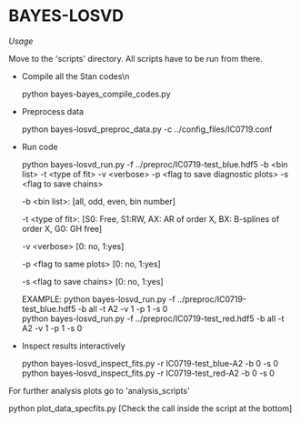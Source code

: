 # BAYES-LOSVD

*Usage*

Move to the 'scripts' directory. All scripts have to be run from there.

- Compile all the Stan codes\n
 
  python bayes-bayes_compile_codes.py

- Preprocess data

  python bayes-losvd_preproc_data.py -c ../config_files/IC0719.conf

- Run code

  python bayes-losvd_run.py -f ../preproc/IC0719-test_blue.hdf5 -b \<bin list\> -t <type of fit\> -v \<verbose\> -p \<flag to save diagnostic plots\> -s \<flag to save chains\>

  -b \<bin list\>: [all, odd, even, bin number]

  -t \<type of fit\>: [S0: Free, S1:RW, AX: AR of order X, BX: B-splines of order X, G0: GH free]

  -v \<verbose\> [0: no, 1:yes]

  -p \<flag to same plots\> [0: no, 1:yes]

  -s \<flag to save chains\> [0: no, 1:yes]

  EXAMPLE: 
    python bayes-losvd_run.py -f ../preproc/IC0719-test_blue.hdf5 -b all -t A2 -v 1 -p 1 -s 0  
    python bayes-losvd_run.py -f ../preproc/IC0719-test_red.hdf5  -b all -t A2 -v 1 -p 1 -s 0  

- Inspect results interactively

  python bayes-losvd_inspect_fits.py -r IC0719-test_blue-A2 -b 0 -s 0
  python bayes-losvd_inspect_fits.py -r IC0719-test_red-A2 -b 0 -s 0

For further analysis plots go to 'analysis_scripts'

  python plot_data_specfits.py  [Check the call inside the script at the bottom]





